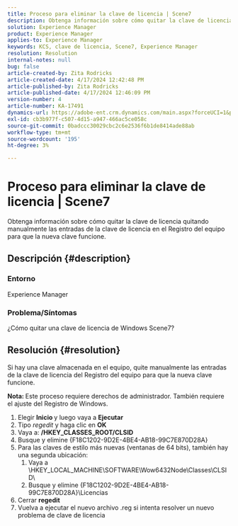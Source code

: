 ```yaml
---
title: Proceso para eliminar la clave de licencia | Scene7
description: Obtenga información sobre cómo quitar la clave de licencia quitando manualmente las entradas de la clave de licencia en el Registro del equipo para que la nueva clave funcione.
solution: Experience Manager
product: Experience Manager
applies-to: Experience Manager
keywords: KCS, clave de licencia, Scene7, Experience Manager
resolution: Resolution
internal-notes: null
bug: false
article-created-by: Zita Rodricks
article-created-date: 4/17/2024 12:42:48 PM
article-published-by: Zita Rodricks
article-published-date: 4/17/2024 12:46:09 PM
version-number: 4
article-number: KA-17491
dynamics-url: https://adobe-ent.crm.dynamics.com/main.aspx?forceUCI=1&pagetype=entityrecord&etn=knowledgearticle&id=0d2bd8fc-b7fc-ee11-a1ff-6045bd0065b6
exl-id: cb3b977f-c507-4d15-a947-466ac5ce058c
source-git-commit: 0badccc30029cbc2c6e2536f6b1de8414ade88ab
workflow-type: tm+mt
source-wordcount: '195'
ht-degree: 3%

---
```


# Proceso para eliminar la clave de licencia | Scene7


Obtenga información sobre cómo quitar la clave de licencia quitando manualmente las entradas de la clave de licencia en el Registro del equipo para que la nueva clave funcione.

## Descripción {#description}


### <b>Entorno</b>

Experience Manager



### <b>Problema/Síntomas</b>

¿Cómo quitar una clave de licencia de Windows Scene7?


## Resolución {#resolution}


Si hay una clave almacenada en el equipo, quite manualmente las entradas de la clave de licencia del Registro del equipo para que la nueva clave funcione.

<b>Nota: </b>Este proceso requiere derechos de administrador. También requiere el ajuste del Registro de Windows.

1. Elegir <b>Inicio </b>y luego vaya a <b>Ejecutar</b>
2. Tipo *regedit* y haga clic en <b>OK</b>
3. Vaya a: <b>/HKEY_CLASSES_ROOT/CLSID</b>
4. Busque y elimine {F18C1202-9D2E-4BE4-AB18-99C7E870D28A}
5. Para las claves de estilo más nuevas (ventanas de 64 bits), también hay una segunda ubicación:
   1. Vaya a \HKEY_LOCAL_MACHINE\SOFTWARE\Wow6432Node\Classes\CLSID\
   2. Busque y elimine {F18C1202-9D2E-4BE4-AB18-99C7E870D28A}\Licencias
6. Cerrar <b>regedit</b>
7. Vuelva a ejecutar el nuevo archivo .reg si intenta resolver un nuevo problema de clave de licencia
